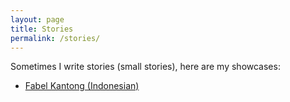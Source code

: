```yaml
---
layout: page
title: Stories
permalink: /stories/
---
```


Sometimes I write stories (small stories), here are my showcases:

- [Fabel Kantong (Indonesian)](/stories/fabel-kantong)

